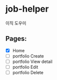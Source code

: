 # job-helper
이직 도우미


## Pages:
- [x] Home
- [ ] portfolio Create
- [ ] portfolio View detail
- [ ] portfolio Edit
- [ ] portfolio Delete
